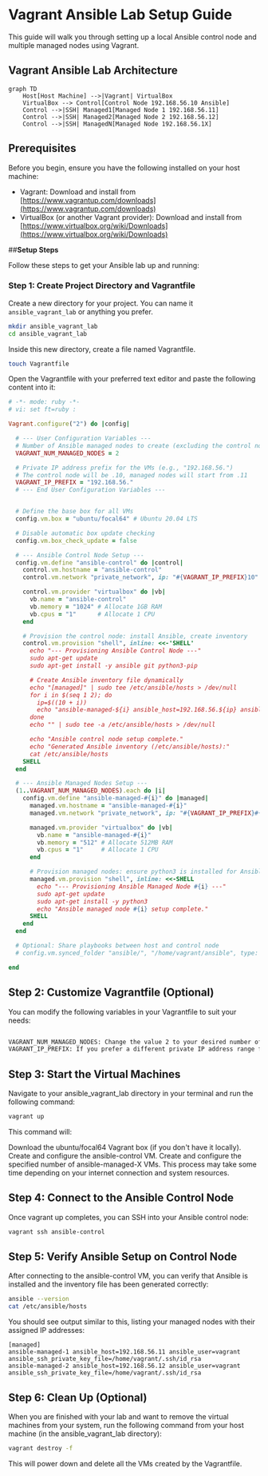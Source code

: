 # **Vagrant Ansible Lab Setup Guide**

This guide will walk you through setting up a local Ansible control node and multiple managed nodes using Vagrant.

## **Vagrant Ansible Lab Architecture**


```mermaid
graph TD
    Host[Host Machine] -->|Vagrant| VirtualBox
    VirtualBox --> Control[Control Node 192.168.56.10 Ansible]
    Control -->|SSH| Managed1[Managed Node 1 192.168.56.11]
    Control -->|SSH| Managed2[Managed Node 2 192.168.56.12]
    Control -->|SSH| ManagedN[Managed Node 192.168.56.1X]

```

## **Prerequisites**

Before you begin, ensure you have the following installed on your host machine:

- Vagrant: Download and install from [https://www.vagrantup.com/downloads](https://www.vagrantup.com/downloads)
- VirtualBox (or another Vagrant provider): Download and install from [https://www.virtualbox.org/wiki/Downloads](https://www.virtualbox.org/wiki/Downloads)

##**Setup Steps**

Follow these steps to get your Ansible lab up and running:

### **Step 1: Create Project Directory and Vagrantfile**

Create a new directory for your project. You can name it `ansible_vagrant_lab` or anything you prefer.

```bash
mkdir ansible_vagrant_lab
cd ansible_vagrant_lab
```

Inside this new directory, create a file named Vagrantfile.

```bash
touch Vagrantfile
```

Open the Vagrantfile with your preferred text editor and paste the following content into it:

```ruby
# -*- mode: ruby -*-
# vi: set ft=ruby :

Vagrant.configure("2") do |config|

  # --- User Configuration Variables ---
  # Number of Ansible managed nodes to create (excluding the control node)
  VAGRANT_NUM_MANAGED_NODES = 2

  # Private IP address prefix for the VMs (e.g., "192.168.56.")
  # The control node will be .10, managed nodes will start from .11
  VAGRANT_IP_PREFIX = "192.168.56."
  # --- End User Configuration Variables ---


  # Define the base box for all VMs
  config.vm.box = "ubuntu/focal64" # Ubuntu 20.04 LTS

  # Disable automatic box update checking
  config.vm.box_check_update = false

  # --- Ansible Control Node Setup ---
  config.vm.define "ansible-control" do |control|
    control.vm.hostname = "ansible-control"
    control.vm.network "private_network", ip: "#{VAGRANT_IP_PREFIX}10"

    control.vm.provider "virtualbox" do |vb|
      vb.name = "ansible-control"
      vb.memory = "1024" # Allocate 1GB RAM
      vb.cpus = "1"      # Allocate 1 CPU
    end

    # Provision the control node: install Ansible, create inventory
    control.vm.provision "shell", inline: <<-'SHELL'
      echo "--- Provisioning Ansible Control Node ---"
      sudo apt-get update
      sudo apt-get install -y ansible git python3-pip

      # Create Ansible inventory file dynamically
      echo "[managed]" | sudo tee /etc/ansible/hosts > /dev/null
      for i in $(seq 1 2); do
        ip=$((10 + i))
        echo "ansible-managed-${i} ansible_host=192.168.56.${ip} ansible_user=vagrant" | sudo tee -a /etc/ansible/hosts > /dev/null
      done
      echo "" | sudo tee -a /etc/ansible/hosts > /dev/null

      echo "Ansible control node setup complete."
      echo "Generated Ansible inventory (/etc/ansible/hosts):"
      cat /etc/ansible/hosts
    SHELL
  end

  # --- Ansible Managed Nodes Setup ---
  (1..VAGRANT_NUM_MANAGED_NODES).each do |i|
    config.vm.define "ansible-managed-#{i}" do |managed|
      managed.vm.hostname = "ansible-managed-#{i}"
      managed.vm.network "private_network", ip: "#{VAGRANT_IP_PREFIX}#{10 + i}"

      managed.vm.provider "virtualbox" do |vb|
        vb.name = "ansible-managed-#{i}"
        vb.memory = "512" # Allocate 512MB RAM
        vb.cpus = "1"     # Allocate 1 CPU
      end

      # Provision managed nodes: ensure python3 is installed for Ansible
      managed.vm.provision "shell", inline: <<-SHELL
        echo "--- Provisioning Ansible Managed Node #{i} ---"
        sudo apt-get update
        sudo apt-get install -y python3
        echo "Ansible managed node #{i} setup complete."
      SHELL
    end
  end

  # Optional: Share playbooks between host and control node
  # config.vm.synced_folder "ansible/", "/home/vagrant/ansible", type: "virtualbox"

end


```
## **Step 2: Customize Vagrantfile (Optional)**

You can modify the following variables in your Vagrantfile to suit your needs:
```bash

VAGRANT_NUM_MANAGED_NODES: Change the value 2 to your desired number of Ansible managed nodes.
VAGRANT_IP_PREFIX: If you prefer a different private IP address range for your VMs, change "192.168.56." to your desired prefix.

```

## **Step 3: Start the Virtual Machines**

Navigate to your ansible_vagrant_lab directory in your terminal and run the following command:

```bash
vagrant up
```

This command will:

Download the ubuntu/focal64 Vagrant box (if you don't have it locally).
Create and configure the ansible-control VM.
Create and configure the specified number of ansible-managed-X VMs.
This process may take some time depending on your internet connection and system resources.

## **Step 4: Connect to the Ansible Control Node**

Once vagrant up completes, you can SSH into your Ansible control node:

```bash
vagrant ssh ansible-control
```

## **Step 5: Verify Ansible Setup on Control Node**

After connecting to the ansible-control VM, you can verify that Ansible is installed and the inventory file has been generated correctly:

```bash
ansible --version
cat /etc/ansible/hosts
```

You should see output similar to this, listing your managed nodes with their assigned IP addresses:
```text
[managed]
ansible-managed-1 ansible_host=192.168.56.11 ansible_user=vagrant ansible_ssh_private_key_file=/home/vagrant/.ssh/id_rsa
ansible-managed-2 ansible_host=192.168.56.12 ansible_user=vagrant ansible_ssh_private_key_file=/home/vagrant/.ssh/id_rsa
```

## **Step 6: Clean Up (Optional)**
When you are finished with your lab and want to remove the virtual machines from your system, run the following command from your host machine (in the ansible_vagrant_lab directory):

```bash
vagrant destroy -f
```
This will power down and delete all the VMs created by the Vagrantfile.